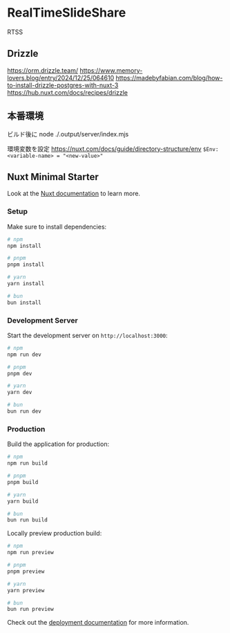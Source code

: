 # RealTimeSlideShare

RTSS

## Drizzle

<https://orm.drizzle.team/>
<https://www.memory-lovers.blog/entry/2024/12/25/064610>
<https://madebyfabian.com/blog/how-to-install-drizzle-postgres-with-nuxt-3>
<https://hub.nuxt.com/docs/recipes/drizzle>

## 本番環境

ビルド後に
node ./.output/server/index.mjs

環境変数を設定
<https://nuxt.com/docs/guide/directory-structure/env>
`$Env:<variable-name> = "<new-value>"`

## Nuxt Minimal Starter

Look at the [Nuxt documentation](https://nuxt.com/docs/getting-started/introduction) to learn more.

### Setup

Make sure to install dependencies:

```bash
# npm
npm install

# pnpm
pnpm install

# yarn
yarn install

# bun
bun install
```

### Development Server

Start the development server on `http://localhost:3000`:

```bash
# npm
npm run dev

# pnpm
pnpm dev

# yarn
yarn dev

# bun
bun run dev
```

### Production

Build the application for production:

```bash
# npm
npm run build

# pnpm
pnpm build

# yarn
yarn build

# bun
bun run build
```

Locally preview production build:

```bash
# npm
npm run preview

# pnpm
pnpm preview

# yarn
yarn preview

# bun
bun run preview
```

Check out the [deployment documentation](https://nuxt.com/docs/getting-started/deployment) for more information.
